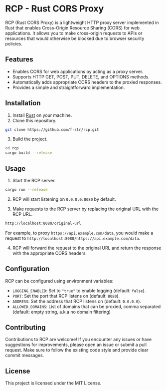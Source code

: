 # RCP - Rust CORS Proxy

RCP (Rust CORS Proxy) is a lightweight HTTP proxy server implemented in Rust that enables Cross-Origin Resource Sharing (CORS) for web applications. It allows you to make cross-origin requests to APIs or resources that would otherwise be blocked due to browser security policies.

## Features

- Enables CORS for web applications by acting as a proxy server.
- Supports HTTP GET, POST, PUT, DELETE, and OPTIONS methods.
- Automatically adds appropriate CORS headers to the proxied responses.
- Provides a simple and straightforward implementation.

## Installation

1. Install [Rust](https://www.rust-lang.org/tools/install) on your machine.
2. Clone this repository.
```bash
git clone https://github.com/f-str/rcp.git
```
3. Build the project.
```bash
cd rcp
cargo build --release
```

## Usage

1. Start the RCP server.
```bash
cargo run --release
```

2. RCP will start listening on `0.0.0.0:8080` by default.

3. Make requests to the RCP server by replacing the original URL with the RCP URL.
```bash
http://localhost:8080/original-url
```
For example, to proxy `https://api.example.com/data`, you would make a request to `http://localhost:8080/https://api.example.com/data`.

4. RCP will forward the request to the original URL and return the response with the appropriate CORS headers.

## Configuration

RCP can be configured using environment variables:

- `LOGGING_ENABLED`: Set to `"true"` to enable logging (default: `false`).
- `PORT`: Set the port that RCP listens on (default: `8080`).
- `ADDRESS`: Set the address that RCP listens on (default: `0.0.0.0`).
- `ALLOWED_DOMAINS`: List of domains that can be proxied, comma separated (default: empty string, a.k.a no domain filtering)

## Contributing

Contributions to RCP are welcome! If you encounter any issues or have suggestions for improvements, please open an issue or submit a pull request. Make sure to follow the existing code style and provide clear commit messages.

## License

This project is licensed under the MIT License.
